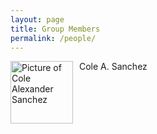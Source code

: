 ```yaml
---
layout: page
title: Group Members
permalink: /people/
---
```


<img src="{{ site.baseurl}}/downloads/IMG_1335.JPG" alt="Picture of Cole Alexander Sanchez" width="100" style="float: left; margin-top: 0px; margin-right: 10px" /> Cole A. Sanchez
